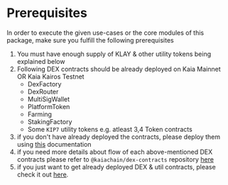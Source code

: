 # Prerequisites
In order to execute the given use-cases or the core modules of this package, make sure you
fulfill the following prerequisites
1. You must have enough supply of KLAY & other utility tokens being explained below
2. Following DEX contracts should be already deployed on Kaia Mainnet OR Kaia Kairos Testnet
   - DexFactory
   - DexRouter
   - MultiSigWallet
   - PlatformToken
   - Farming
   - StakingFactory
   - Some `KIP7` utility tokens e.g. atleast 3,4 Token contracts
3. if you don't have already deployed the contracts, please deploy them using [this](https://github.com/kaiachain/open-dex-contracts/blob/dev/README.md) documentation
4. if you need more details about flow of each above-mentioned DEX contracts please refer to `@kaiachain/dex-contracts` repository [here](https://github.com/kaiachain/open-dex-contracts/blob/dev/docs/dex-specification.md)
5. if you just want to get already deployed DEX & util contracts, please check it out [here](https://github.com/kaiachain/open-dex-frontend/blob/dev/dex-config.example.json).
